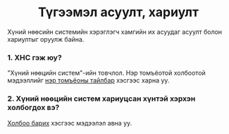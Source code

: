 <h1 align="center">Түгээмэл асуулт, хариулт</h1>

Хүний нөөсийн системийн хэрэглэгч хамгийн их асуудаг асуулт болон хариултыг оруулж байна.

### 1. ХНС гэж юу?

"Хүний нөөцийн систем"-ийн товчлол. Нэр томъёотой холбоотой мэдээллийг [нэр томъёоны тайлбар](glossary.md) хэсгээс харна уу.

### 2. Хүний нөөцийн систем хариуцсан хүнтэй хэрхэн холбогдох вэ?

[Холбоо барих](contact.md) хэсгээс мэдээлэл авна уу.

